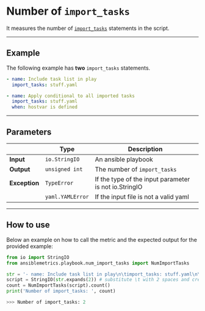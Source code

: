 # Number of ```import_tasks```

It measures the number of [```import_tasks```](https://docs.ansible.com/ansible/latest/modules/import_tasks_module.html) statements in the script.

---

## Example
The following example has **two** ```import_tasks``` statements.

``` yaml
- name: Include task list in play
  import_tasks: stuff.yaml

- name: Apply conditional to all imported tasks
  import_tasks: stuff.yaml
  when: hostvar is defined
```


---

## Parameters

|                |Type            |Description |
|----------------|----------------|-------------------|
| **Input**      | ```io.StringIO```    |An ansible playbook|
| **Output**     | ```unsigned int```   |The number of ```import_tasks``` |
| **Exception**  | ```TypeError```      |If the type of the input parameter is not io.StringIO |
|                | ```yaml.YAMLError``` |If the input file is not a valid yaml | 

---

## How to use
Below an example on how to call the metric and the expected output for the provided example:

```python
from io import StringIO
from ansiblemetrics.playbook.num_import_tasks import NumImportTasks

str = '- name: Include task list in play\n\timport_tasks: stuff.yaml\n\n- name: Apply conditional to all imported tasks\n\timport_tasks: stuff.yaml\n\twhen: hostvar is defined' 
script = StringIO(str.expands(2)) # substitute \t with 2 spaces and create the StringIO object
count = NumImportTasks(script).count()
print('Number of import_tasks: ', count)

>>> Number of import_tasks: 2
```

